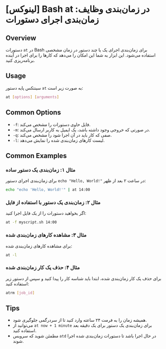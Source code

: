 # [لینوکس] Bash at در زمان‌بندی وظایف: زمان‌بندی اجرای دستورات

## Overview
دستورات `at` در Bash برای زمان‌بندی اجرای یک یا چند دستور در زمان مشخصی استفاده می‌شود. این ابزار به شما این امکان را می‌دهد که کارها را برای اجرا در آینده برنامه‌ریزی کنید.

## Usage
سینتکس پایه دستور `at` به صورت زیر است:

```bash
at [options] [arguments]
```

## Common Options
- `-f`: فایل حاوی دستورات را مشخص می‌کند.
- `-m`: در صورتی که خروجی وجود داشته باشد، یک ایمیل به کاربر ارسال می‌کند.
- `-q`: صفی که کار باید در آن اجرا شود را مشخص می‌کند.
- `-l`: لیست کارهای زمان‌بندی شده را نمایش می‌دهد.

## Common Examples
### مثال ۱: زمان‌بندی یک دستور ساده
برای زمان‌بندی اجرای دستور `echo "Hello, World!"` در ساعت ۲ بعد از ظهر:

```bash
echo "echo 'Hello, World!'" | at 14:00
```

### مثال ۲: زمان‌بندی یک دستور با استفاده از فایل
اگر بخواهید دستورات را از یک فایل اجرا کنید:

```bash
at -f myscript.sh 14:00
```

### مثال ۳: مشاهده کارهای زمان‌بندی شده
برای مشاهده کارهای زمان‌بندی شده:

```bash
at -l
```

### مثال ۴: حذف یک کار زمان‌بندی شده
برای حذف یک کار زمان‌بندی شده، ابتدا باید شناسه کار را پیدا کنید و سپس از دستور زیر استفاده کنید:

```bash
atrm [job_id]
```

## Tips
- همیشه زمان را به فرمت ۲۴ ساعته وارد کنید تا از سردرگمی جلوگیری شود.
- می‌توانید از `at now + 1 minute` برای زمان‌بندی یک دستور برای یک دقیقه بعد استفاده کنید.
- مطمئن شوید که سرویس `atd` در حال اجرا باشد تا دستورات زمان‌بندی شده اجرا شوند.